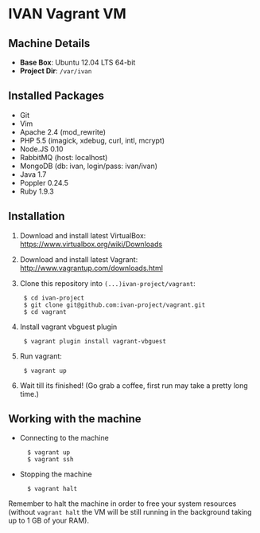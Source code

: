 IVAN Vagrant VM
===============

Machine Details
---------------

* **Base Box**: Ubuntu 12.04 LTS 64-bit
* **Project Dir**: `/var/ivan`

Installed Packages
------------------

* Git
* Vim
* Apache 2.4 (mod_rewrite)
* PHP 5.5 (imagick, xdebug, curl, intl, mcrypt)
* Node.JS 0.10
* RabbitMQ (host: localhost)
* MongoDB (db: ivan, login/pass: ivan/ivan)
* Java 1.7
* Poppler 0.24.5
* Ruby 1.9.3

Installation
------------

1. Download and install latest VirtualBox: <https://www.virtualbox.org/wiki/Downloads>
2. Download and install latest Vagrant: <http://www.vagrantup.com/downloads.html>
3. Clone this repository into `(...)ivan-project/vagrant`:

        $ cd ivan-project
        $ git clone git@github.com:ivan-project/vagrant.git
        $ cd vagrant

4. Install vagrant vbguest plugin

        $ vagrant plugin install vagrant-vbguest

5. Run vagrant:

        $ vagrant up

6. Wait till its finished! (Go grab a coffee, first run may take a pretty long time.)

Working with the machine
------------------------

* Connecting to the machine

        $ vagrant up
        $ vagrant ssh

* Stopping the machine

        $ vagrant halt

Remember to halt the machine in order to free your system resources (without `vagrant halt` the VM will be still running in the background taking up to 1 GB of your RAM).
